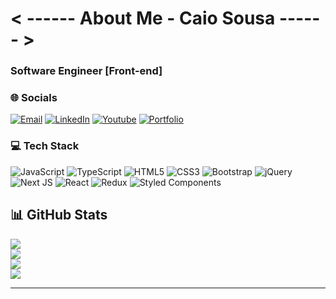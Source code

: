 # < ------ About Me - Caio Sousa  ------ >  
### Software Engineer [Front-end]
  

### 🌐 Socials
  [![Email](https://img.shields.io/badge/-Gmail-%23333?style=for-the-badge&logo=gmail&logoColor=white)](mailto:caiol.sousa@gmail.com)
  [![LinkedIn](https://img.shields.io/badge/LinkedIn-0077B5?style=for-the-badge&logo=linkedin&logoColor=white)](https://linkedin.com/in/l1nq.com/caioSousaLK) 
  [![Youtube](https://img.shields.io/badge/YouTube-FF0000?style=for-the-badge&logo=youtube&logoColor=white)](https://www.youtube.com/channel/UCdZlM9IBpybu_DY9mgUxDNA) 
  [![Portfolio](https://img.shields.io/badge/Portfolio-%23000000.svg?style=for-the-badge&logo=firefox&logoColor=#FF7139)](https://clscaio.github.io/) 
  
  
### 💻 Tech Stack
  ![JavaScript](https://img.shields.io/badge/javascript-%23323330.svg?style=for-the-badge&logo=javascript&logoColor=%23F7DF1E) 
  ![TypeScript](https://img.shields.io/badge/typescript-%23007ACC.svg?style=for-the-badge&logo=typescript&logoColor=white) 
  ![HTML5](https://img.shields.io/badge/html5-%23E34F26.svg?style=for-the-badge&logo=html5&logoColor=white) 
  ![CSS3](https://img.shields.io/badge/css3-%231572B6.svg?style=for-the-badge&logo=css3&logoColor=white) 
  ![Bootstrap](https://img.shields.io/badge/bootstrap-%23563D7C.svg?style=for-the-badge&logo=bootstrap&logoColor=white) 
  ![jQuery](https://img.shields.io/badge/jquery-%230769AD.svg?style=for-the-badge&logo=jquery&logoColor=white) 
  ![Next JS](https://img.shields.io/badge/Next-black?style=for-the-badge&logo=next.js&logoColor=white) 
  ![React](https://img.shields.io/badge/react-%2320232a.svg?style=for-the-badge&logo=react&logoColor=%2361DAFB) 
  ![Redux](https://img.shields.io/badge/redux-%23593d88.svg?style=for-the-badge&logo=redux&logoColor=white) 
  ![Styled Components](https://img.shields.io/badge/styled--components-DB7093?style=for-the-badge&logo=styled-components&logoColor=white)

## 📊 GitHub Stats
   [![](https://visitcount.itsvg.in/api?id=CLSCaio&icon=0&color=6)](https://visitcount.itsvg.in) <br/>
  ![](https://github-readme-stats.vercel.app/api?username=CLSCaio&theme=dracula&hide_border=false&include_all_commits=false&count_private=false)<br/>
  ![](https://github-readme-streak-stats.herokuapp.com/?user=CLSCaio&theme=dracula&hide_border=false)<br/>
  ![](https://github-readme-stats.vercel.app/api/top-langs/?username=CLSCaio&theme=dracula&hide_border=false&include_all_commits=false&count_private=false&layout=compact)

---

<!-- Proudly created with GPRM ( https://gprm.itsvg.in ) -->
  
  
